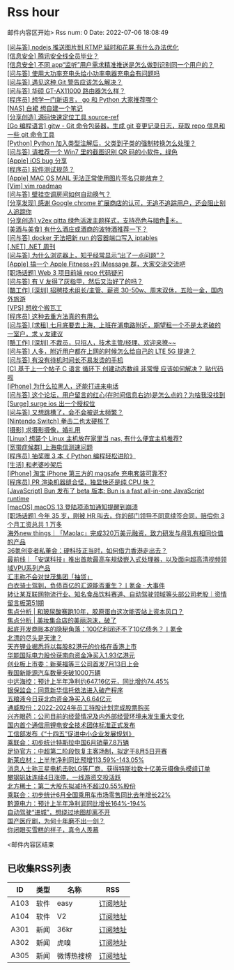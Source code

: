 # Rss hour

邮件内容区开始>
Rss num: 0  Date: 2022-07-06 18:08:49 <br/>

<a href='https://www.v2ex.com/t/864495#reply0'>[问与答] nodejs 推送图片到 RTMP 延时和花屏 有什么办法优化</a><br/>
<a href='https://www.v2ex.com/t/864492#reply4'>[信息安全] 腾讯安全线全员毕业？</a><br/>
<a href='https://www.v2ex.com/t/864491#reply1'>[信息安全] 不同 app“监听”用户需求精准推送是怎么做到识别同一个用户的？</a><br/>
<a href='https://www.v2ex.com/t/864490#reply2'>[问与答] 使用大功率充电头给小功率电器充电会有问题吗</a><br/>
<a href='https://www.v2ex.com/t/864489#reply2'>[问与答] 遇见这种 Git 警告应该怎么解决？</a><br/>
<a href='https://www.v2ex.com/t/864487#reply0'>[问与答] 华硕 GT-AX11000 路由器怎么样？</a><br/>
<a href='https://www.v2ex.com/t/864486#reply13'>[程序员] 想学一门新语言， go 和 Python 大家推荐哪个</a><br/>
<a href='https://www.v2ex.com/t/864485#reply0'>[NAS] 白裙 想自建一个笔记</a><br/>
<a href='https://www.v2ex.com/t/864484#reply0'>[分享创造] 源码快速定位工具 source-ref</a><br/>
<a href='https://www.v2ex.com/t/864483#reply0'>[Go 编程语言] gitw - Git 命令包装器，生成 git 变更记录日志，获取 repo 信息和一些 git 命令工具</a><br/>
<a href='https://www.v2ex.com/t/864482#reply2'>[Python] Python 加入类型注解后，父类到子类的强制转换怎么处理？</a><br/>
<a href='https://www.v2ex.com/t/864481#reply1'>[问与答] 请推荐一个 Win7 里的截图识别 QR 码的小软件，绿色</a><br/>
<a href='https://www.v2ex.com/t/864480#reply11'>[Apple] iOS bug 分享</a><br/>
<a href='https://www.v2ex.com/t/864479#reply2'>[程序员] 软件测试规范？</a><br/>
<a href='https://www.v2ex.com/t/864478#reply5'>[Apple] MAC OS MAIL 无法正常使用图片签名只能放弃？</a><br/>
<a href='https://www.v2ex.com/t/864476#reply2'>[Vim] vim roadmap</a><br/>
<a href='https://www.v2ex.com/t/864475#reply0'>[问与答] 壁挂空调房间如何自动换气？</a><br/>
<a href='https://www.v2ex.com/t/864474#reply3'>[分享发现] 感谢 Google chrome 扩展商店的认可，无追不追踪用户，还会阻止别人追踪你</a><br/>
<a href='https://www.v2ex.com/t/864473#reply6'>[分享创造] v2ex qitta 绿色活泼主题样式，支持亮色与暗色🌙☀️。</a><br/>
<a href='https://www.v2ex.com/t/864472#reply1'>[美酒与美食] 有什么酒庄或酒商的波特酒推荐一下？</a><br/>
<a href='https://www.v2ex.com/t/864471#reply0'>[问与答] docker 无法把新 run 的容器端口写入 iptables</a><br/>
<a href='https://www.v2ex.com/t/864470#reply0'>[.NET] .NET 周刊</a><br/>
<a href='https://www.v2ex.com/t/864469#reply0'>[问与答] 为什么浏览器上，知乎经常显示“出了一点问题”？</a><br/>
<a href='https://www.v2ex.com/t/864468#reply4'>[Apple] 搞一个 Apple Fitness+的 iMessage 群，大家交流交流吧</a><br/>
<a href='https://www.v2ex.com/t/864467#reply13'>[职场话题] Web 3 项目前端 repo 代码疑问</a><br/>
<a href='https://www.v2ex.com/t/864466#reply0'>[问与答] 有 V 友得了灰指甲，然后又治好了的吗？</a><br/>
<a href='https://www.v2ex.com/t/864465#reply0'>[酷工作] [深圳] 招聘技术组长/主管、薪资 30-50w、周末双休，五险一金，国内外旅游</a><br/>
<a href='https://www.v2ex.com/t/864463#reply0'>[VPS] 想收个搬瓦工</a><br/>
<a href='https://www.v2ex.com/t/864461#reply13'>[程序员] 这种去重方法真的有用么</a><br/>
<a href='https://www.v2ex.com/t/864458#reply1'>[问与答] [求租] 七月底要去上海，上班在浦电路附近，期望租一个不是太老破的一室户，求 v 友建议</a><br/>
<a href='https://www.v2ex.com/t/864456#reply0'>[酷工作] [深圳] 不裁员，只招人，技术主管/经理、欢迎来撩~~</a><br/>
<a href='https://www.v2ex.com/t/864455#reply7'>[问与答] 人多，附近用户都在上网的时候怎么给自己的 LTE 5G 提速？</a><br/>
<a href='https://www.v2ex.com/t/864450#reply0'>[问与答] 有没有待机时间长不易发烫的手机</a><br/>
<a href='https://www.v2ex.com/t/864449#reply15'>[C] 基于上一个帖子 C 语言 循环下 创建动态数组 非常慢 应该如何解决？ 贴代码啦</a><br/>
<a href='https://www.v2ex.com/t/864448#reply0'>[iPhone] 为什么拉黑人，还能打进来电话</a><br/>
<a href='https://www.v2ex.com/t/864446#reply2'>[问与答] 这个论坛，用户留言的红心(在时间信息右边)是怎么点的？为啥我没找到</a><br/>
<a href='https://www.v2ex.com/t/864445#reply0'>[Surge] surge ios 出一个授权位</a><br/>
<a href='https://www.v2ex.com/t/864444#reply1'>[问与答] 又想跳槽了，会不会被说太频繁？</a><br/>
<a href='https://www.v2ex.com/t/864443#reply3'>[Nintendo Switch] 拳击二也太硬核了</a><br/>
<a href='https://www.v2ex.com/t/864442#reply5'>[摄影] 求摄影摄像，婚礼用</a><br/>
<a href='https://www.v2ex.com/t/864440#reply1'>[Linux] 想装个 Linux 主机放在家里当 nas, 有什么便宜主机推荐?</a><br/>
<a href='https://www.v2ex.com/t/864439#reply3'>[宽带症候群] 上海电信测速问题</a><br/>
<a href='https://www.v2ex.com/t/864437#reply280'>[程序员] 抽奖赠 3 本《 Python 编程轻松进阶》</a><br/>
<a href='https://www.v2ex.com/t/864435#reply13'>[生活] 和老婆吵架后</a><br/>
<a href='https://www.v2ex.com/t/864434#reply2'>[iPhone] 淘宝 iPhone 第三方的 magsafe 充电套装可靠不?</a><br/>
<a href='https://www.v2ex.com/t/864432#reply1'>[程序员] PR 渲染机器缝合怪，独显快还是纯 CPU 快？</a><br/>
<a href='https://www.v2ex.com/t/864431#reply3'>[JavaScript] Bun 发布了 beta 版本: Bun is a fast all-in-one JavaScript runtime</a><br/>
<a href='https://www.v2ex.com/t/864430#reply2'>[macOS] macOS 13 登陆项添加通知提醒到崩溃</a><br/>
<a href='https://www.v2ex.com/t/864429#reply53'>[职场话题] 今年 35 岁，刚被 HR 叫去，你的部门领导不同意续签合同，赔偿你 3 个月工资总共 1 万多</a><br/>
<a href='https://36kr.com/p/1815682592763012'>海外new things｜「Maolac」完成320万美元融资，致力研发与母乳有相同价值的产品</a><br/>
<a href='https://36kr.com/p/1815660000291714'>36氪创变者私董会：硬科技正当时，如何借力香港走出去？</a><br/>
<a href='https://36kr.com/p/1815753902549889'>最前线｜「安谋科技」推出首款最高车规级嵌入式处理器，以及面向超高清视频领域VPU系列产品</a><br/>
<a href='https://36kr.com/p/1815564348713860'>汇丰称不会对世茂集团「抽贷」</a><br/>
<a href='https://36kr.com/p/1815415469862019'>白衣骑士驾到，负债百亿的汇源能否重生？丨氪金 · 大事件</a><br/>
<a href='https://36kr.com/p/1814451335939456'>转让某互联网物流行业、知名食品饮料赛道、自动驾驶领域等头部公司老股｜资情留言板第51期</a><br/>
<a href='https://36kr.com/p/1812666507986563'>焦点分析 | 和玻尿酸赛跑10年，胶原蛋白这次能否站上资本风口？</a><br/>
<a href='https://36kr.com/p/1815398965456002'>焦点分析 | 美妆集合店的美丽泡沫，破了</a><br/>
<a href='https://36kr.com/p/1815306415598720'>起底开发商账本的隐秘角落：100亿利润还不了10亿债务？丨氪金</a><br/>
<a href='https://36kr.com/p/1815286820973448'>北漂的尽头是天津？</a><br/>
<a href='https://36kr.com/newsflashes/1815839857339269'>天齐锂业据悉将以每股82港元的价格在香港上市</a><br/>
<a href='https://36kr.com/newsflashes/1815820193508480'>华能国际电力股份获南向资金净买入1.93亿港元</a><br/>
<a href='https://36kr.com/newsflashes/1815800457767812'>创业板上市委：新莱福等三公司首发7月13日上会</a><br/>
<a href='https://36kr.com/newsflashes/1815827462630277'>我国新能源汽车数量突破1000万辆</a><br/>
<a href='https://36kr.com/newsflashes/1815815349415042'>中远海控：预计上半年净利约647.16亿元，同比增约74.45%</a><br/>
<a href='https://36kr.com/newsflashes/1815811027119238'>银保监会：同意新华信托依法进入破产程序</a><br/>
<a href='https://36kr.com/newsflashes/1815809435675781'>五粮液今日获北向资金净买入6.64亿元</a><br/>
<a href='https://36kr.com/newsflashes/1815808283126659'>通威股份：2022-2024年员工持股计划完成股票购买</a><br/>
<a href='https://36kr.com/newsflashes/1815812400507778'>兴齐眼药：公司目前的经营情况及内外部经营环境未发生重大变化</a><br/>
<a href='https://36kr.com/newsflashes/1815799899630468'>国内首个通信用锂电安全技术团体标准正式发布</a><br/>
<a href='https://36kr.com/newsflashes/1815806172179328'>工信部发布《“十四五”促进中小企业发展规划》</a><br/>
<a href='https://36kr.com/newsflashes/1815792541002886'>乘联会：初步统计特斯拉中国6月销量7.8万辆</a><br/>
<a href='https://36kr.com/newsflashes/1815794675297161'>足协官方：中超第二阶段恢复主客场制，拟定于8月5日开赛</a><br/>
<a href='https://36kr.com/newsflashes/1815784913431683'>新莱应材：上半年净利同比预增113.59%-143.05%</a><br/>
<a href='https://36kr.com/newsflashes/1815783617752196'>消息人士称三星电机击败LG等厂商，获得特斯拉数十亿美元摄像头模组订单</a><br/>
<a href='https://36kr.com/newsflashes/1815776312241033'>攀钢钒钛连续4日涨停，一线游资交投活跃</a><br/>
<a href='https://36kr.com/newsflashes/1815773906398088'>北方稀土：第二大股东拟减持不超过0.55%股份</a><br/>
<a href='https://36kr.com/newsflashes/1815779542871171'>乘联会：初步统计6月全国乘用车市场零售同比去年增长22%</a><br/>
<a href='https://36kr.com/newsflashes/1815762107460488'>黔源电力：预计上半年净利润同比增长164%-194%</a><br/>
<a href='http://www.huxiu.com/article/600486.html?f=wangzhan'>自动驾驶“进城”，想绕过地图却离不开</a><br/>
<a href='http://www.huxiu.com/article/600549.html?f=wangzhan'>国产医疗剧，为何十年磨不出一剑？</a><br/>
<a href='http://www.huxiu.com/article/600700.html?f=wangzhan'>你闭眼买雪糕的样子，真令人羡慕</a><br/>


<邮件内容区结束

## 已收集RSS列表

| ID | 类型 | 名称  | RSS  |
| -- | -- | -- | -- | 
| A103  | 软件 | easy | [订阅地址](http://rsshub.v2fy.com:1200/weibo/user/1088413295) |
| A104  | 软件 | V2  | [订阅地址](http://www.v2ex.com/index.xml) |
| A301  | 新闻 | 36kr | [订阅地址](https://www.36kr.com/feed) |
| A302  | 新闻 | 虎嗅 | [订阅地址](https://www.huxiu.com/rss/0.xml) |
| A305  | 新闻 | 微博热搜榜 | [订阅地址](https://rsshub.app/weibo/search/hot) |
